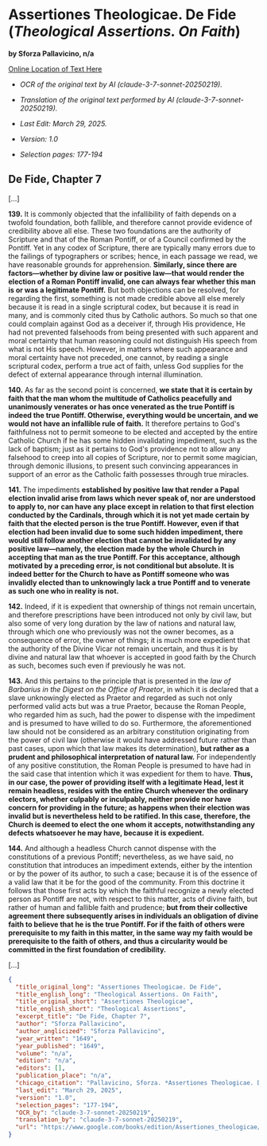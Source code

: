 # Assertiones Theologicae. De Fide (*Theological Assertions. On Faith*)  
  
**by Sforza Pallavicino, n/a**  
  
[Online Location of Text Here](https://www.google.com/books/edition/Assertiones_theologicae/Pi5AAAAAcAAJ?hl=en&gbpv=1&pg=PA177&printsec=frontcover)  
  
- *OCR of the original text by AI (claude-3-7-sonnet-20250219).*  
  
- *Translation of the original text performed by AI (claude-3-7-sonnet-20250219).*  
  
- *Last Edit: March 29, 2025.*  
  
- *Version: 1.0*  
  
- *Selection pages: 177-194*  
  
## De Fide, Chapter 7

[...]

**139.** It is commonly objected that the infallibility of faith depends on a twofold foundation, both fallible, and therefore cannot provide evidence of credibility above all else. These two foundations are the authority of Scripture and that of the Roman Pontiff, or of a Council confirmed by the Pontiff. Yet in any codex of Scripture, there are typically many errors due to the failings of typographers or scribes; hence, in each passage we read, we have reasonable grounds for apprehension. **Similarly, since there are factors—whether by divine law or positive law—that would render the election of a Roman Pontiff invalid, one can always fear whether this man is or was a legitimate Pontiff.** But both objections can be resolved, for regarding the first, something is not made credible above all else merely because it is read in a single scriptural codex, but because it is read in many, and is commonly cited thus by Catholic authors. So much so that one could complain against God as a deceiver if, through His providence, He had not prevented falsehoods from being presented with such apparent and moral certainty that human reasoning could not distinguish His speech from what is not His speech. However, in matters where such appearance and moral certainty have not preceded, one cannot, by reading a single scriptural codex, perform a true act of faith, unless God supplies for the defect of external appearance through internal illumination.

**140.** As far as the second point is concerned, **we state that it is certain by faith that the man whom the multitude of Catholics peacefully and unanimously venerates or has once venerated as the true Pontiff is indeed the true Pontiff. Otherwise, everything would be uncertain, and we would not have an infallible rule of faith.** It therefore pertains to God's faithfulness not to permit someone to be elected and accepted by the entire Catholic Church if he has some hidden invalidating impediment, such as the lack of baptism; just as it pertains to God's providence not to allow any falsehood to creep into all copies of Scripture, nor to permit some magician, through demonic illusions, to present such convincing appearances in support of an error as the Catholic faith possesses through true miracles.

**141.** The impediments **established by positive law that render a Papal election invalid arise from laws which never speak of, nor are understood to apply to, nor can have any place except in relation to that first election conducted by the Cardinals, through which it is not yet made certain by faith that the elected person is the true Pontiff. However, even if that election had been invalid due to some such hidden impediment, there would still follow another election that cannot be invalidated by any positive law—namely, the election made by the whole Church in accepting that man as the true Pontiff. For this acceptance, although motivated by a preceding error, is not conditional but absolute. It is indeed better for the Church to have as Pontiff someone who was invalidly elected than to unknowingly lack a true Pontiff and to venerate as such one who in reality is not.**

**142.** Indeed, if it is expedient that ownership of things not remain uncertain, and therefore prescriptions have been introduced not only by civil law, but also some of very long duration by the law of nations and natural law, through which one who previously was not the owner becomes, as a consequence of error, the owner of things; it is much more expedient that the authority of the Divine Vicar not remain uncertain, and thus it is by divine and natural law that whoever is accepted in good faith by the Church as such, becomes such even if previously he was not.

**143.** And this pertains to the principle that is presented in the *law of Barbarius in the Digest on the Office of Praetor*, in which it is declared that a slave unknowingly elected as Praetor and regarded as such not only performed valid acts but was a true Praetor, because the Roman People, who regarded him as such, had the power to dispense with the impediment and is presumed to have willed to do so. Furthermore, the aforementioned law should not be considered as an arbitrary constitution originating from the power of civil law (otherwise it would have addressed future rather than past cases, upon which that law makes its determination), **but rather as a prudent and philosophical interpretation of natural law.** For independently of any positive constitution, the Roman People is presumed to have had in the said case that intention which it was expedient for them to have. **Thus, in our case, the power of providing itself with a legitimate Head, lest it remain headless, resides with the entire Church whenever the ordinary electors, whether culpably or inculpably, neither provide nor have concern for providing in the future; as happens when their election was invalid but is nevertheless held to be ratified. In this case, therefore, the Church is deemed to elect the one whom it accepts, notwithstanding any defects whatsoever he may have, because it is expedient.**

**144.** And although a headless Church cannot dispense with the constitutions of a previous Pontiff; nevertheless, as we have said, no constitution that introduces an impediment extends, either by the intention or by the power of its author, to such a case; because it is of the essence of a valid law that it be for the good of the community. From this doctrine it follows that those first acts by which the faithful recognize a newly elected person as Pontiff are not, with respect to this matter, acts of divine faith, but rather of human and fallible faith and prudence; **but from their collective agreement there subsequently arises in individuals an obligation of divine faith to believe that he is the true Pontiff. For if the faith of others were prerequisite to my faith in this matter, in the same way my faith would be prerequisite to the faith of others, and thus a circularity would be committed in the first foundation of credibility.**

[...]

```json
{
  "title_original_long": "Assertiones Theologicae. De Fide",
  "title_english_long": "Theological Assertions. On Faith",
  "title_original_short": "Assertiones Theologicae",
  "title_english_short": "Theological Assertions",
  "excerpt_title": "De Fide, Chapter 7",
  "author": "Sforza Pallavicino",
  "author_anglicized": "Sforza Pallavicino",
  "year_written": "1649",
  "year_published": "1649",
  "volume": "n/a",
  "edition": "n/a",
  "editors": [],
  "publication_place": "n/a",
  "chicago_citation": "Pallavicino, Sforza. *Assertiones Theologicae. De Fide*, Chapter 7, Number 144.",
  "last_edit": "March 29, 2025",
  "version": "1.0",
  "selection_pages": "177-194",
  "OCR_by": "claude-3-7-sonnet-20250219",
  "translation_by": "claude-3-7-sonnet-20250219",
  "url": "https://www.google.com/books/edition/Assertiones_theologicae/Pi5AAAAAcAAJ?hl=en&gbpv=1&pg=PA177&printsec=frontcover"
}
```
